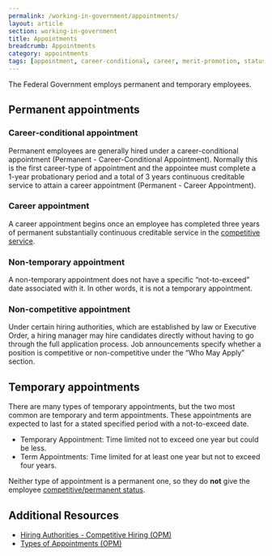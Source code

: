 ```yaml
---
permalink: /working-in-government/appointments/
layout: article
section: working-in-government
title: Appointments
breadcrumb: Appointments
category: appointments
tags: [appointment, career-conditional, career, merit-promotion, status, eligibility, federal employee]
---
```


The Federal Government employs permanent and temporary employees.

## Permanent appointments

### Career-conditional appointment

Permanent employees are generally hired under a career-conditional appointment (Permanent - Career-Conditional Appointment). Normally this is the first career-type of appointment and the appointee must complete a 1-year probationary period and a total of 3 years continuous creditable service to attain a career appointment (Permanent - Career Appointment).

### Career appointment

A career appointment begins once an employee has completed three years of permanent substantially continuous creditable service in the [competitive service](../service#competitive-service).

### Non-temporary appointment

A non-temporary appointment does not have a specific “not-to-exceed” date associated with it. In other words, it is not a temporary appointment.

### Non-competitive appointment

Under certain hiring authorities, which are established by law or Executive Order, a hiring manager may hire candidates directly without having to go through the full application process. Job announcements specify whether a position is competitive or non-competitive under the “Who May Apply” section.

## Temporary appointments

There are many types of temporary appointments, but the two most common are temporary and term appointments. These appointments are expected to last for a stated specified period with a not-to-exceed date.
* Temporary Appointment: Time limited not to exceed one year but could be less.
* Term Appointments: Time limited for at least one year but not to exceed four years.

Neither type of appointment is a permanent one, so they do **not** give the employee [competitive/permanent status](../service/).

## Additional Resources

* [Hiring Authorities - Competitive Hiring (OPM)](https://www.opm.gov/policy-data-oversight/hiring-authorities/competitive-hiring/)
* [Types of Appointments (OPM)](https://www.opm.gov/policy-data-oversight/hiring-authorities/competitive-hiring/#url=Types-of-Appointments)
